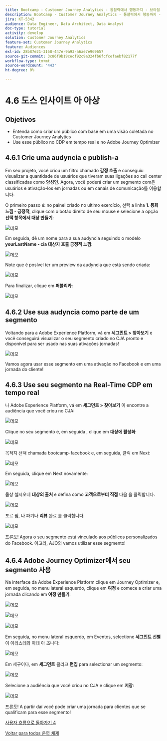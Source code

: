 ```yaml
---
title: Bootcamp - Customer Journey Analytics - 통찰력에서 행동까지 - 브라질
description: Bootcamp - Customer Journey Analytics - 통찰력에서 행동까지 - 브라질
jira: KT-5342
audience: Data Engineer, Data Architect, Data Analyst
doc-type: tutorial
activity: develop
solution: Customer Journey Analytics
feature-set: Customer Journey Analytics
feature: Audiences
exl-id: 28b87e21-3168-447e-9a93-a6ae7e969657
source-git-commit: 3c86f9b19cecf92c9a324fb6fcfcefaebf82177f
workflow-type: tm+mt
source-wordcount: '443'
ht-degree: 0%

---
```


# 4.6 도스 인사이트 아 아상

## Objetivos

- Entenda como criar um público com base em uma visão coletada no Customer Journey Analytics
- Use esse público no CDP em tempo real e no Adobe Journey Optimizer

## 4.6.1 Crie uma audyncia e publish-a

Em seu projeto, você criou um filtro chamado **감정 호출** e conseguiu visualizar a quantidade de usuários que tiveram suas ligações ao call center classificadas como **양성인**. Agora, você poderá criar um segmento com은 usuários e ativação-los em jornadas ou em canais de comunicação를 이용합니다.

O primeiro passo é: no painel criado no ultimo exercício, 선택 a linha **1. 통화 느낌 - 긍정적**, clique com o botão direito de seu mouse e selecione a opção **선택 항목에서 대상 만들기**:

![데모](./images/aud1.png)

Em seguida, dê um nome para a sua audyncia seguindo o modelo **yourLastName - cia 대상자 호출 긍정적 느낌**:

![데모](./images/aud2.png)

Note que é posível ter um preview da audyncia que está sendo criada:

![데모](./images/aud3.png)

Para finalizar, clique em **퍼블리카**:

![데모](./images/aud4.png)

## 4.6.2 Use sua audyncia como parte de um segmento

Voltando para a Adobe Experience Platform, vá em **세그먼트 > 찾아보기** e você conseguirá visualizar o seu segmento criado no CJA pronto e disponível para ser usado nas suas ativações jornadas!

![데모](./images/aud5.png)

Vamos agora usar esse segmento em uma ativação no Facebook e em uma jornada do cliente!

## 4.6.3 Use seu segmento na Real-Time CDP em tempo real

나 Adobe Experience Platform, vá em **세그먼트 > 찾아보기** 이 encontre a audiência que você criou no CJA:

![데모](./images/aud6.png)

Clique no seu segmento e, em seguida , clique em **대상에 활성화**:

![데모](./images/aud7.png)

목적지 선택 chamada bootcamp-facebook e, em seguida, 클릭 em Next:

![데모](./images/aud8.png)

Em seguida, clique em Next novamente:

![데모](./images/aud9.png)

옵상 셀시오네 **대상의 출처** e defina como **고객으로부터 직접** 다음 을 클릭합니다.

![데모](./images/aud10.png)

포르 핌, 나 파기나 **리뷰** 완료 를 클릭합니다.

![데모](./images/aud11.png)

프론토! Agora o seu segmento está vinculado aos públicos personalizados do Facebook.
아고라, AJO의 vamos utilizar esse segmento!

## 4.6.4 Adobe Journey Optimizer에서 seu segmento 사용

Na interface da Adobe Experience Platform clique em Journey Optimizer e, em seguida, no menu lateral esquerdo, clique em **여정** e comece a criar uma jornada clicando em **여정 만들기**:

![데모](./images/aud20.png)

![데모](./images/aud21.png)

![데모](./images/aud22.png)

Em seguida, no menu lateral esquerdo, em Eventos, selectione **세그먼트 선별** 이 아라스테와 아테 아 조나다:

![데모](./images/aud23.png)

Em 세구이다, em **세그먼트** 클리크 **편집** para selectionar um segmento:

![데모](./images/aud24.png)

Selecione a audiência que você criou no CJA e clique em **저장**:

![데모](./images/aud25.png)

프론토! A partir daí você pode criar uma jornada para clientes que se qualificam para esse segmento!

[사용자 흐름으로 돌아가기 4](./uc4.md)

[Voltar para todos 운영 체제](./../../overview.md)
